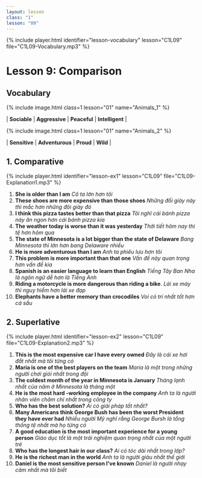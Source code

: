 ```yaml
---
layout: lesson
class: "1"
lesson: "09"
---
```



{% include player.html identifier="lesson-vocabulary" lesson="C1L09" file="C1L09-Vocabulary.mp3" %}



# Lesson 9: Comparison 


## Vocabulary


{% include image.html class=1 lesson="01" name="Animals_1" %}

| **Sociable** | **Aggressive**  | **Peaceful** | **Intelligent** |  


{% include image.html class=1 lesson="01" name="Animals_2" %}

| **Sensitive** | **Adventurous** | **Proud** | **Wild** |

## 1. Comparative
{% include player.html identifier="lesson-ex1" lesson="C1L09" file="C1L09-Explanation1.mp3" %}

1. **She is older than I am** *Cô ta lớn hơn tôi*
2. **These shoes are more expensive than those shoes** *Những đối giày này thì mắc hơn những đôi giày đó*
3. **I think this pizza tastes better than that pizza** *Tôi nghĩ cái bánh pizza này ăn ngon hơn cái bánh pizza kia*
4. **The weather today is worse than it was yesterday** *Thời tiết hôm nay thì tệ hơn hôm qua*
5. **The state of Minnesota is a lot bigger than the state of Delaware** *Bang Minnesota thì lớn hơn bang Delaware nhiều*
6. **He is more adventurous than I am** *Anh ta phiêu lưu hơn tôi*
7. **This problem is more important than that one** *Vấn đề này quan trọng hơn vấn đề kia*
8. **Spanish is an easier language to learn than English** *Tiếng Tây Ban Nha là ngôn ngữ dễ hơn là Tiếng Anh*
9. **Riding a motorcycle is more dangerous than riding a bike**. *Lái xe máy thì nguy hiểm hơn lái xe đạp*
10. **Elephants have a better memory than crocodiles** *Voi có trí nhất tốt hơn cá sấu*

## 2. Superlative
{% include player.html identifier="lesson-ex2" lesson="C1L09" file="C1L09-Explanation2.mp3" %}

1. **This is the most expensive car I have every owned** *Đây là cái xe hơi đắt nhất mà tôi từng có*
2. **Maria is one of the best players on the team** *Maria là một trong những người chơi giỏi nhất trong đội*
3. **The coldest month of the year in Minnesota is January** *Tháng lạnh nhất của năm ở Minnesota là tháng một*
4. **He is the most hard -working employee in the company** *Anh ta là người nhân viên chăm chỉ nhất trong công ty*
5. **Who has the best solution?** *Ai có giải pháp tốt nhất?*
6. **Many Americans think George Bush has been the worst President they have ever had** *Nhiều người Mỹ nghĩ rằng George Bursh là tổng thống tệ nhất mà họ từng có*
7. **A good education is the most important experience for a young person** *Giáo dục tốt là một trải nghiệm quan trọng nhất của một người trẻ*
8. **Who has the longest hair in our class?** *Ai có tóc dài nhất trong lớp?*
9. **He is the richest man in the world** *Anh ta là người giàu nhất thế giới*
10. **Daniel is the most sensitive person I've known** *Daniel là người nhạy cảm nhất mà tôi biết*
